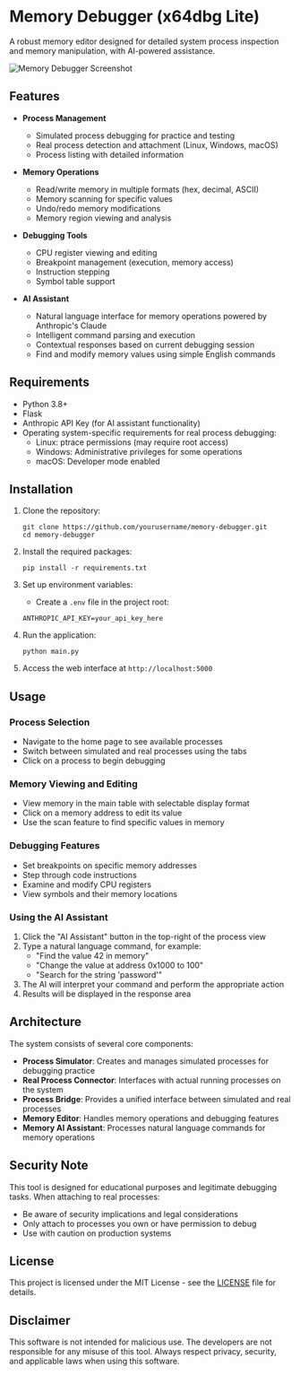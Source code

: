 # Memory Debugger (x64dbg Lite)

A robust memory editor designed for detailed system process inspection and memory manipulation, with AI-powered assistance.

![Memory Debugger Screenshot](./static/img/memory_debugger.png)

## Features

- **Process Management**
  - Simulated process debugging for practice and testing
  - Real process detection and attachment (Linux, Windows, macOS)
  - Process listing with detailed information

- **Memory Operations**
  - Read/write memory in multiple formats (hex, decimal, ASCII)
  - Memory scanning for specific values
  - Undo/redo memory modifications
  - Memory region viewing and analysis

- **Debugging Tools**
  - CPU register viewing and editing
  - Breakpoint management (execution, memory access)
  - Instruction stepping
  - Symbol table support

- **AI Assistant**
  - Natural language interface for memory operations powered by Anthropic's Claude
  - Intelligent command parsing and execution
  - Contextual responses based on current debugging session
  - Find and modify memory values using simple English commands

## Requirements

- Python 3.8+
- Flask
- Anthropic API Key (for AI assistant functionality)
- Operating system-specific requirements for real process debugging:
  - Linux: ptrace permissions (may require root access)
  - Windows: Administrative privileges for some operations
  - macOS: Developer mode enabled

## Installation

1. Clone the repository:
   ```
   git clone https://github.com/yourusername/memory-debugger.git
   cd memory-debugger
   ```

2. Install the required packages:
   ```
   pip install -r requirements.txt
   ```

3. Set up environment variables:
   - Create a `.env` file in the project root:
   ```
   ANTHROPIC_API_KEY=your_api_key_here
   ```

4. Run the application:
   ```
   python main.py
   ```

5. Access the web interface at `http://localhost:5000`

## Usage

### Process Selection
- Navigate to the home page to see available processes
- Switch between simulated and real processes using the tabs
- Click on a process to begin debugging

### Memory Viewing and Editing
- View memory in the main table with selectable display format
- Click on a memory address to edit its value
- Use the scan feature to find specific values in memory

### Debugging Features
- Set breakpoints on specific memory addresses
- Step through code instructions
- Examine and modify CPU registers
- View symbols and their memory locations

### Using the AI Assistant
1. Click the "AI Assistant" button in the top-right of the process view
2. Type a natural language command, for example:
   - "Find the value 42 in memory"
   - "Change the value at address 0x1000 to 100"
   - "Search for the string 'password'"
3. The AI will interpret your command and perform the appropriate action
4. Results will be displayed in the response area

## Architecture

The system consists of several core components:

- **Process Simulator**: Creates and manages simulated processes for debugging practice
- **Real Process Connector**: Interfaces with actual running processes on the system
- **Process Bridge**: Provides a unified interface between simulated and real processes
- **Memory Editor**: Handles memory operations and debugging features
- **Memory AI Assistant**: Processes natural language commands for memory operations

## Security Note

This tool is designed for educational purposes and legitimate debugging tasks. When attaching to real processes:

- Be aware of security implications and legal considerations
- Only attach to processes you own or have permission to debug
- Use with caution on production systems

## License

This project is licensed under the MIT License - see the [LICENSE](LICENSE) file for details.

## Disclaimer

This software is not intended for malicious use. The developers are not responsible for any misuse of this tool. Always respect privacy, security, and applicable laws when using this software.